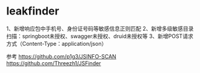 # leakfinder

1、新增响应包中手机号、身份证号码等敏感信息正则匹配
2、新增多级敏感目录扫描：springboot未授权、swagger未授权、druid未授权等
3、新增POST请求方式（Content-Type：application/json）

参考
https://github.com/p1g3/JSINFO-SCAN
https://github.com/Threezh1/JSFinder
